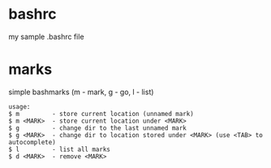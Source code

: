 # bashrc

my sample .bashrc file

# marks

simple bashmarks (m - mark, g - go, l - list)
```
usage:
$ m         - store current location (unnamed mark)
$ m <MARK>  - store current location under <MARK>
$ g         - change dir to the last unnamed mark
$ g <MARK>  - change dir to location stored under <MARK> (use <TAB> to autocomplete)
$ l         - list all marks
$ d <MARK>  - remove <MARK>
```

